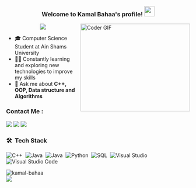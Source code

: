 <h3 align="center">
  Welcome to Kamal Bahaa's profile!
  <img src="https://media.giphy.com/media/hvRJCLFzcasrR4ia7z/giphy.gif" width="28">
</h3>

<img align="right" src="https://media.giphy.com/media/SWoSkN6DxTszqIKEqv/giphy.gif" alt="Coder GIF" width="300" height="240">

<!-- Typing SVG by DenverCoder1 - https://github.com/DenverCoder1/readme-typing-svg -->
<p align="center">
  <a href="https://github.com/DenverCoder1/readme-typing-svg"><img src="https://readme-typing-svg.herokuapp.com/?lines=Undergraduate%20Software%20Engineer;Always%20learning%20new%20things&font=Fira%20Code&center=true&width=440&height=45&color=f75c7e&vCenter=true&size=22"></a>
</p>


- 🎓 Computer Science Student at Ain Shams University
- 👨‍💻 Constantly learning and exploring new technologies to improve my skills
- 💬 Ask me about <strong>C++, OOP, Data structure and Algorithms </strong>

### Contact Me :

<a href="https://www.linkedin.com/in/kamal-bahaa-13ba2427b/" target="_blank"><img src="https://img.shields.io/badge/-Linkedin-0077B5?style=for-the-badge&logo=Linkedin&logoColor=white"/></a>
<a href="https://wa.me/+201028289561" target="_blank"><img src="https://img.shields.io/badge/-WhatsAPP-25D366?style=for-the-badge&logo=WhatsApp&logoColor=white"/></a>
<a href="mailto:kamalbahaa53@gmail.com" target="_blank"><img src="https://img.shields.io/badge/-Gmail-EA2328?style=for-the-badge&logo=Gmail&logoColor=red"/></a>

### 🛠 &nbsp;Tech Stack

![C++](https://img.shields.io/badge/-C++-05122A?style=flat&logo=C++)&nbsp;
![Java](https://img.shields.io/badge/-Java-05122A?style=flat&logo=Java)&nbsp;
![Java](https://img.shields.io/badge/-JavaScript-05122A?style=flat&logo=JavaScript)&nbsp;
![Python](https://img.shields.io/badge/-Python-05122A?style=flat&logo=python)&nbsp;
![SQL](https://img.shields.io/badge/-SQL-05122A?style=flat&logo=microsoft%20sql%20server&logoColor=CC2927)&nbsp;
![Visual Studio](https://img.shields.io/badge/-Visual%20Studio-05122A?style=flat&logo=visual%20studio&logoColor=5C2D91)&nbsp;
![Visual Studio Code](https://img.shields.io/badge/-Visual%20Studio%20Code-05122A?style=flat&logo=visual-studio-code&logoColor=007ACC)&nbsp;

<img align="left" src="https://github-readme-stats.vercel.app/api/top-langs?username=kamal-bahaa&show_icons=true&locale=en&layout=compact&theme=chartreuse-dark" alt="kamal-bahaa" />
<br>
<a href="https://komarev.com/ghpvc/?username=kamal-bahaa&style=for-the-badge">
    <img src="https://komarev.com/ghpvc/?username=kamal-bahaa&style=for-the-badge">
</a>
